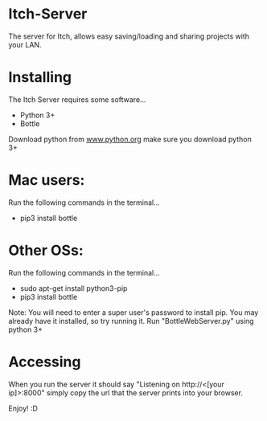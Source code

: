 # Itch-Server
The server for Itch, allows easy saving/loading and sharing projects with your LAN.

# Installing
The Itch Server requires some software...
  * Python 3+
  * Bottle
  
Download python from www.python.org make sure you download python 3+
# Mac users:
Run the following commands in the terminal...
  * pip3 install bottle
# Other OSs:
Run the following commands in the terminal...
  * sudo apt-get install python3-pip
  * pip3 install bottle
  
Note: You will need to enter a super user's password to install pip.
You may already have it installed, so try running it.
Run "BottleWebServer.py" using python 3+


# Accessing
When you run the server it should say "Listening on http://<[your ip]>:8000" simply copy the url that the server prints into your browser.

Enjoy! :D
